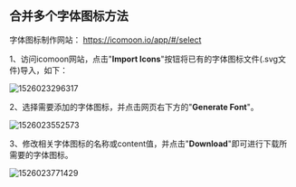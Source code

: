 ## 				合并多个字体图标方法

字体图标制作网站： https://icomoon.io/app/#/select

1、访问icomoon网站，点击"**Import Icons**"按钮将已有的字体图标文件(.svg文件)导入，如下：

![1526023296317](C:\Users\user\AppData\Local\Temp\1526023296317.png)



2、选择需要添加的字体图标，并点击网页右下方的"**Generate Font**"。

![1526023552573](C:\Users\user\AppData\Local\Temp\1526023552573.png)



3、修改相关字体图标的名称或content值，并点击"**Download**"即可进行下载所需要的字体图标。

![1526023771429](C:\Users\user\AppData\Local\Temp\1526023771429.png)

